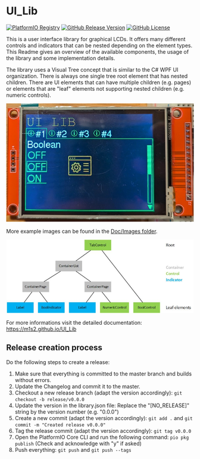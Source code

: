 # UI_Lib
[![PlatformIO Registry](https://badges.registry.platformio.org/packages/m1s2/library/UI_LIB.svg)](https://registry.platformio.org/libraries/m1s2/UI_LIB)
[![GitHub Release Version](https://img.shields.io/github/v/release/M1S2/UI_LIB)](https://github.com/M1S2/UI_LIB/releases/latest)
[![GitHub License](https://img.shields.io/github/license/M1S2/UI_LIB)](https://github.com/M1S2/UI_LIB/blob/master/LICENSE.md)

This is a user interface library for graphical LCDs. 
It offers many different controls and indicators that can be nested depending on the element types. 
This Readme gives an overview of the available components, the usage of the library and some implementation details.

The library uses a Visual Tree concept that is similar to the C# WPF UI organization. 
There is always one single tree root element that has nested children. 
There are UI elements that can have multiple children (e.g. pages) or elements that are "leaf" elements not supporting nested children (e.g. numeric controls).

![UI_Lib_Test boolean page](https://github.com/M1S2/UI_Lib/blob/master/Doc/Images/UI_Lib_Test_BooleanPage.jpg)

More example images can be found in the [Doc/Images folder](https://github.com/M1S2/UI_Lib/blob/master/Doc/Images).

![Visual Tree](https://github.com/M1S2/UI_Lib/blob/master/Doc/Images/VisualTree.jpg)


For more informations visit the detailed documentation: https://m1s2.github.io/UI_Lib

## Release creation process
Do the following steps to create a release:
1. Make sure that everything is committed to the master branch and builds without errors.
2. Update the Changelog and commit it to the master.
3. Checkout a new release branch (adapt the version accordingly): `git checkout -b release/v0.0.0`
4. Update the version in the library.json file: Replace the "[NO_RELEASE]" string by the version number (e.g. "0.0.0")
5. Create a new commit (adapt the version accordingly): `git add .` and `git commit -m "Created release v0.0.0"`
6. Tag the release commit (adapt the version accordingly): `git tag v0.0.0`
7. Open the PlatformIO Core CLI and run the following command: `pio pkg publish` (Check and acknowledge with "y" if asked)
8. Push everything: `git push` and `git push --tags`